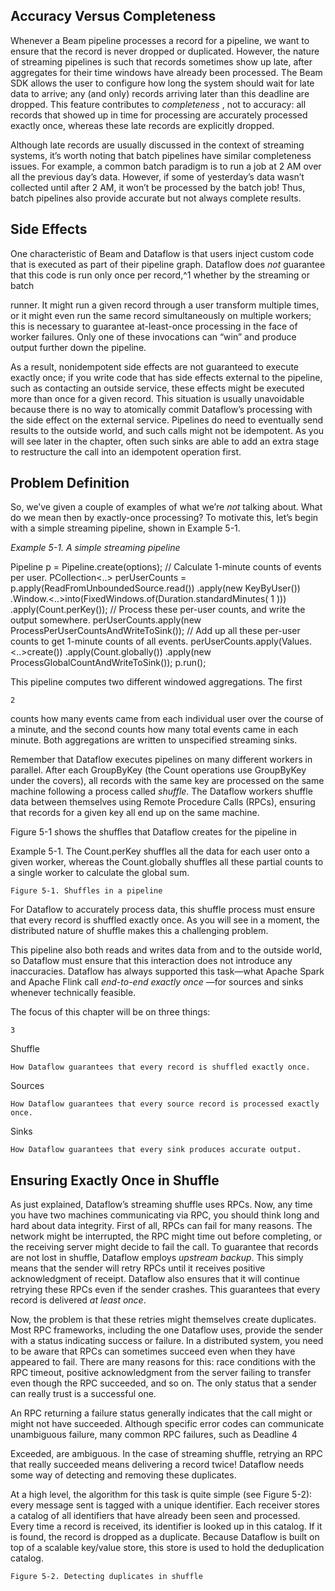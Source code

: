  ## Accuracy Versus Completeness

Whenever a Beam pipeline processes a record for a pipeline, we want to
ensure that the record is never dropped or duplicated. However, the nature of
streaming pipelines is such that records sometimes show up late, after
aggregates for their time windows have already been processed. The Beam
SDK allows the user to configure how long the system should wait for late
data to arrive; any (and only) records arriving later than this deadline are
dropped. This feature contributes to _completeness_ , not to accuracy: all records
that showed up in time for processing are accurately processed exactly once,
whereas these late records are explicitly dropped.

Although late records are usually discussed in the context of streaming
systems, it’s worth noting that batch pipelines have similar completeness
issues. For example, a common batch paradigm is to run a job at 2 AM over
all the previous day’s data. However, if some of yesterday’s data wasn’t
collected until after 2 AM, it won’t be processed by the batch job! Thus,
batch pipelines also provide accurate but not always complete results.

## Side Effects

One characteristic of Beam and Dataflow is that users inject custom code that
is executed as part of their pipeline graph. Dataflow does _not_ guarantee that
this code is run only once per record,^1 whether by the streaming or batch


runner. It might run a given record through a user transform multiple times,
or it might even run the same record simultaneously on multiple workers; this
is necessary to guarantee at-least-once processing in the face of worker
failures. Only one of these invocations can “win” and produce output further
down the pipeline.

As a result, nonidempotent side effects are not guaranteed to execute exactly
once; if you write code that has side effects external to the pipeline, such as
contacting an outside service, these effects might be executed more than once
for a given record. This situation is usually unavoidable because there is no
way to atomically commit Dataflow’s processing with the side effect on the
external service. Pipelines do need to eventually send results to the outside
world, and such calls might not be idempotent. As you will see later in the
chapter, often such sinks are able to add an extra stage to restructure the call
into an idempotent operation first.

## Problem Definition

So, we’ve given a couple of examples of what we’re _not_ talking about. What
do we mean then by exactly-once processing? To motivate this, let’s begin
with a simple streaming pipeline, shown in Example 5-1.

_Example 5-1. A simple streaming pipeline_

Pipeline p = Pipeline.create(options);
// Calculate 1-minute counts of events per user.
PCollection<..> perUserCounts =
p.apply(ReadFromUnboundedSource.read())
.apply(new KeyByUser())
.Window.<..>into(FixedWindows.of(Duration.standardMinutes( 1 )))
.apply(Count.perKey());
// Process these per-user counts, and write the output somewhere.
perUserCounts.apply(new ProcessPerUserCountsAndWriteToSink());
// Add up all these per-user counts to get 1-minute counts of all events.
perUserCounts.apply(Values.<..>create())
.apply(Count.globally())
.apply(new ProcessGlobalCountAndWriteToSink());
p.run();

This pipeline computes two different windowed aggregations. The first

```
2
```

counts how many events came from each individual user over the course of a
minute, and the second counts how many total events came in each minute.
Both aggregations are written to unspecified streaming sinks.

Remember that Dataflow executes pipelines on many different workers in
parallel. After each GroupByKey (the Count operations use GroupByKey
under the covers), all records with the same key are processed on the same
machine following a process called _shuffle_. The Dataflow workers shuffle
data between themselves using Remote Procedure Calls (RPCs), ensuring
that records for a given key all end up on the same machine.

Figure 5-1 shows the shuffles that Dataflow creates for the pipeline in

Example 5-1. The Count.perKey shuffles all the data for each user onto a
given worker, whereas the Count.globally shuffles all these partial counts
to a single worker to calculate the global sum.

```
Figure 5-1. Shuffles in a pipeline
```
For Dataflow to accurately process data, this shuffle process must ensure that
every record is shuffled exactly once. As you will see in a moment, the
distributed nature of shuffle makes this a challenging problem.

This pipeline also both reads and writes data from and to the outside world,
so Dataflow must ensure that this interaction does not introduce any
inaccuracies. Dataflow has always supported this task—what Apache Spark
and Apache Flink call _end-to-end exactly once_ —for sources and sinks
whenever technically feasible.

The focus of this chapter will be on three things:

```
3
```

Shuffle

```
How Dataflow guarantees that every record is shuffled exactly once.
```
Sources

```
How Dataflow guarantees that every source record is processed exactly
once.
```
Sinks

```
How Dataflow guarantees that every sink produces accurate output.
```
## Ensuring Exactly Once in Shuffle

As just explained, Dataflow’s streaming shuffle uses RPCs. Now, any time
you have two machines communicating via RPC, you should think long and
hard about data integrity. First of all, RPCs can fail for many reasons. The
network might be interrupted, the RPC might time out before completing, or
the receiving server might decide to fail the call. To guarantee that records
are not lost in shuffle, Dataflow employs _upstream backup_. This simply
means that the sender will retry RPCs until it receives positive
acknowledgment of receipt. Dataflow also ensures that it will continue
retrying these RPCs even if the sender crashes. This guarantees that every
record is delivered _at least once_.

Now, the problem is that these retries might themselves create duplicates.
Most RPC frameworks, including the one Dataflow uses, provide the sender
with a status indicating success or failure. In a distributed system, you need to
be aware that RPCs can sometimes succeed even when they have appeared to
fail. There are many reasons for this: race conditions with the RPC timeout,
positive acknowledgment from the server failing to transfer even though the
RPC succeeded, and so on. The only status that a sender can really trust is a
successful one.

An RPC returning a failure status generally indicates that the call might or
might not have succeeded. Although specific error codes can communicate
unambiguous failure, many common RPC failures, such as Deadline
4


Exceeded, are ambiguous. In the case of streaming shuffle, retrying an RPC
that really succeeded means delivering a record twice! Dataflow needs some
way of detecting and removing these duplicates.

At a high level, the algorithm for this task is quite simple (see Figure 5-2):
every message sent is tagged with a unique identifier. Each receiver stores a
catalog of all identifiers that have already been seen and processed. Every
time a record is received, its identifier is looked up in this catalog. If it is
found, the record is dropped as a duplicate. Because Dataflow is built on top
of a scalable key/value store, this store is used to hold the deduplication
catalog.

```
Figure 5-2. Detecting duplicates in shuffle
```


